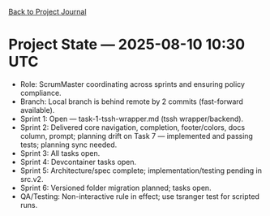 [Back to Project Journal](../)

# Project State — 2025-08-10 10:30 UTC

- Role: ScrumMaster coordinating across sprints and ensuring policy compliance.
- Branch: Local branch is behind remote by 2 commits (fast-forward available).
- Sprint 1: Open — task-1-tssh-wrapper.md (tssh wrapper/backend).
- Sprint 2: Delivered core navigation, completion, footer/colors, docs column, prompt; planning drift on Task 7 — implemented and passing tests; planning sync needed.
- Sprint 3: All tasks open.
- Sprint 4: Devcontainer tasks open.
- Sprint 5: Architecture/spec complete; implementation/testing pending in src.v2.
- Sprint 6: Versioned folder migration planned; tasks open.
- QA/Testing: Non-interactive rule in effect; use tsranger test for scripted runs.
